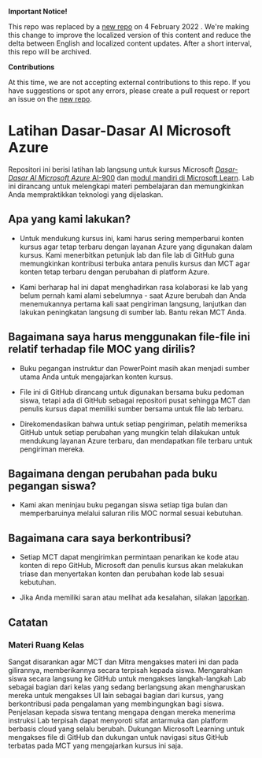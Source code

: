 **Important Notice!**

This repo was replaced by a [new repo](https://github.com/MicrosoftLearning/AI-900-AIFundamentals.id-ID) on 4 February 2022 . We're making this change to improve the localized version of this content and reduce the delta between English and localized content updates. 
After a short interval, this repo will be archived.

**Contributions**

At this time, we are not accepting external contributions to this repo. If you have suggestions or spot any errors, please create a pull request or report an issue on the [new repo](https://github.com/MicrosoftLearning/AI-900-AIFundamentals.id-ID).
# Latihan Dasar-Dasar AI Microsoft Azure

Repositori ini berisi latihan lab langsung untuk kursus Microsoft [*Dasar-Dasar AI Microsoft Azure* AI-900](https://docs.microsoft.com/id-id/learn/certifications/courses/ai-900t00) dan [modul mandiri di Microsoft Learn](https://docs.microsoft.com/learn/certifications/azure-ai-fundamentals). Lab ini dirancang untuk melengkapi materi pembelajaran dan memungkinkan Anda mempraktikkan teknologi yang dijelaskan. 

## Apa yang kami lakukan?

- Untuk mendukung kursus ini, kami harus sering memperbarui konten kursus agar tetap terbaru dengan layanan Azure yang digunakan dalam kursus.  Kami menerbitkan petunjuk lab dan file lab di GitHub guna memungkinkan kontribusi terbuka antara penulis kursus dan MCT agar konten tetap terbaru dengan perubahan di platform Azure.

- Kami berharap hal ini dapat menghadirkan rasa kolaborasi ke lab yang belum pernah kami alami sebelumnya - saat Azure berubah dan Anda menemukannya pertama kali saat pengiriman langsung, lanjutkan dan lakukan peningkatan langsung di sumber lab.  Bantu rekan MCT Anda.

## Bagaimana saya harus menggunakan file-file ini relatif terhadap file MOC yang dirilis?

- Buku pegangan instruktur dan PowerPoint masih akan menjadi sumber utama Anda untuk mengajarkan konten kursus.

- File ini di GitHub dirancang untuk digunakan bersama buku pedoman siswa, tetapi ada di GitHub sebagai repositori pusat sehingga MCT dan penulis kursus dapat memiliki sumber bersama untuk file lab terbaru.

- Direkomendasikan bahwa untuk setiap pengiriman, pelatih memeriksa GitHub untuk setiap perubahan yang mungkin telah dilakukan untuk mendukung layanan Azure terbaru, dan mendapatkan file terbaru untuk pengiriman mereka.

## Bagaimana dengan perubahan pada buku pegangan siswa?

- Kami akan meninjau buku pegangan siswa setiap tiga bulan dan memperbaruinya melalui saluran rilis MOC normal sesuai kebutuhan.

## Bagaimana cara saya berkontribusi?

- Setiap MCT dapat mengirimkan permintaan penarikan ke kode atau konten di repo GitHub, Microsoft dan penulis kursus akan melakukan triase dan menyertakan konten dan perubahan kode lab sesuai kebutuhan.

- Jika Anda memiliki saran atau melihat ada kesalahan, silakan [laporkan](https://docs.microsoft.com/learn/support/troubleshooting#report-feedback).

## Catatan 

### Materi Ruang Kelas

Sangat disarankan agar MCT dan Mitra mengakses materi ini dan pada gilirannya, memberikannya secara terpisah kepada siswa.  Mengarahkan siswa secara langsung ke GitHub untuk mengakses langkah-langkah Lab sebagai bagian dari kelas yang sedang berlangsung akan mengharuskan mereka untuk mengakses UI lain sebagai bagian dari kursus, yang berkontribusi pada pengalaman yang membingungkan bagi siswa. Penjelasan kepada siswa tentang mengapa dengan mereka menerima instruksi Lab terpisah dapat menyoroti sifat antarmuka dan platform berbasis cloud yang selalu berubah. Dukungan Microsoft Learning untuk mengakses file di GitHub dan dukungan untuk navigasi situs GitHub terbatas pada MCT yang mengajarkan kursus ini saja.
